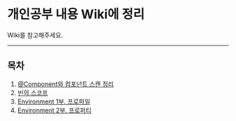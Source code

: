 # 개인공부 내용 Wiki에 정리
Wiki를 참고해주세요.

----

목차
----
1. [@Component와 컴포넌트 스캔 정리](https://github.com/jsh9057/MyStudy/wiki/@Component%EC%99%80-%EC%BB%B4%ED%8F%AC%EB%84%8C%ED%8A%B8-%EC%8A%A4%EC%BA%94-%EC%A0%95%EB%A6%AC)
2. [빈의 스코프](https://github.com/jsh9057/MyStudy/wiki/%EB%B9%88%EC%9D%98-%EC%8A%A4%EC%BD%94%ED%94%84)
3. [Environment 1부. 프로파일](https://github.com/jsh9057/MyStudy/wiki/Environment1%EB%B6%80.-%ED%94%84%EB%A1%9C%ED%8C%8C%EC%9D%BC)
4. [Environment 2부. 프로퍼티](https://github.com/jsh9057/MyStudy/wiki/Environment-2%EB%B6%80.-%ED%94%84%EB%A1%9C%ED%8D%BC%ED%8B%B0)

